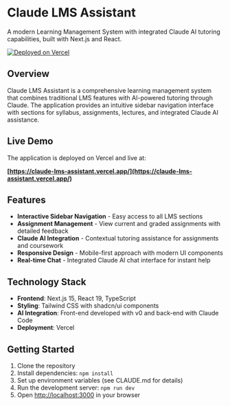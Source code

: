 # Claude LMS Assistant

A modern Learning Management System with integrated Claude AI tutoring capabilities, built with Next.js and React.

[![Deployed on Vercel](https://img.shields.io/badge/Deployed%20on-Vercel-black?style=for-the-badge&logo=vercel)](https://claude-lms-assistant.vercel.app/)

## Overview

Claude LMS Assistant is a comprehensive learning management system that combines traditional LMS features with AI-powered tutoring through Claude. The application provides an intuitive sidebar navigation interface with sections for syllabus, assignments, lectures, and integrated Claude AI assistance.

## Live Demo

The application is deployed on Vercel and live at:

**[https://claude-lms-assistant.vercel.app/](https://claude-lms-assistant.vercel.app/)**

## Features

- **Interactive Sidebar Navigation** - Easy access to all LMS sections
- **Assignment Management** - View current and graded assignments with detailed feedback
- **Claude AI Integration** - Contextual tutoring assistance for assignments and coursework
- **Responsive Design** - Mobile-first approach with modern UI components
- **Real-time Chat** - Integrated Claude AI chat interface for instant help

## Technology Stack

- **Frontend**: Next.js 15, React 19, TypeScript
- **Styling**: Tailwind CSS with shadcn/ui components
- **AI Integration**: Front-end developed with v0 and back-end with Claude Code
- **Deployment**: Vercel

## Getting Started

1. Clone the repository
2. Install dependencies: `npm install`
3. Set up environment variables (see CLAUDE.md for details)
4. Run the development server: `npm run dev`
5. Open [http://localhost:3000](http://localhost:3000) in your browser
